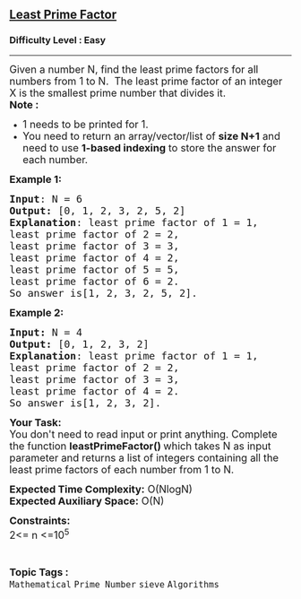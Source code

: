 <h2><a href="https://www.geeksforgeeks.org/problems/least-prime-factor5216/1?utm_source=geeksforgeeks&utm_medium=article_practice_tab&utm_campaign=article_practice_tab">Least Prime Factor</a></h2><h3>Difficulty Level : Easy</h3><hr><div class="problems_problem_content__Xm_eO"><p><span style="font-size: 18px;">Given a number N, find the least prime factors for all numbers from 1 to N.&nbsp; The least prime factor of an integer X is the smallest prime number that divides it.<br><strong>Note : </strong></span></p>
<ul>
<li><span style="font-size: 18px;">1 needs to be printed for 1.</span></li>
<li><span style="font-size: 18px;">You need to return an array/vector/list of <strong>size N+1</strong>&nbsp;and need to use <strong>1-based indexing</strong> to store the answer for each number.</span></li>
</ul>
<p><span style="font-size: 18px;"><strong>Example 1:</strong></span></p>
<pre><span style="font-size: 18px;"><strong>Input</strong>: N = 6
<strong>Output:</strong> [0, 1, 2, 3, 2, 5, 2]&nbsp;
<strong>Explanation</strong>: least prime factor of 1 = 1,
least prime factor of 2 = 2,
least prime factor of 3 = 3,
least prime factor of 4 = 2,
least prime factor of 5 = 5,
least prime factor of 6 = 2.
So answer is[1, 2, 3, 2, 5, 2]. </span>
</pre>
<p><span style="font-size: 18px;"><strong>Example 2:</strong></span></p>
<pre><span style="font-size: 18px;"><strong>Input: </strong>N = 4
<strong>Output:&nbsp;</strong>[0, 1, 2, 3, 2]
<strong>Explanation</strong>: least prime factor of 1 = 1,
least prime factor of 2 = 2,
least prime factor of 3 = 3,
least prime factor of 4 = 2.
So answer is[1, 2, 3, 2]. 
</span></pre>
<p><span style="font-size: 18px;"><strong>Your Task:&nbsp;&nbsp;</strong><br>You don't need to read input or print anything. Complete the function <strong>leastPrimeFactor()&nbsp;</strong>which takes N as input parameter and returns a list of integers containing all the least prime factors of each number from 1 to N.</span></p>
<p><span style="font-size: 18px;"><strong>Expected Time Complexity:</strong> O(NlogN)<br><strong>Expected Auxiliary Space:</strong> O(N)</span></p>
<p><span style="font-size: 18px;"><strong>Constraints:</strong><br>2&lt;= n &lt;=10<sup>5</sup></span></p></div><br><p><span style=font-size:18px><strong>Topic Tags : </strong><br><code>Mathematical</code>&nbsp;<code>Prime Number</code>&nbsp;<code>sieve</code>&nbsp;<code>Algorithms</code>&nbsp;